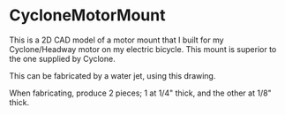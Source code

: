 # CycloneMotorMount

This is a 2D CAD model of a motor mount that I built for my Cyclone/Headway motor on my electric bicycle. This mount is superior to the one supplied by Cyclone. 

This can be fabricated by a water jet, using this drawing. 

When fabricating, produce 2 pieces; 1 at 1/4" thick, and the other at 1/8" thick. 
